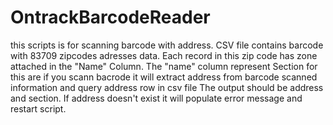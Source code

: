 # OntrackBarcodeReader

this scripts is for scanning barcode with address. CSV file contains barcode with 83709 zipcodes adresses data.  Each record in this zip code has zone attached in the "Name" Column.
The "name" column represent Section for this are 
if you scann bacrode it will extract address from barcode scanned information and query address row in csv file
The output should be address and section.
If address doesn't exist it will populate error message and restart script.
